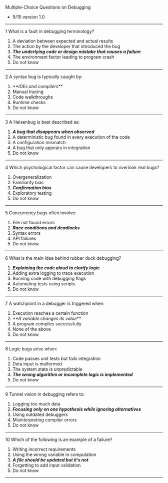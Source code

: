 Multiple-Choice Questions on Debugging

- 9/15 version 1.0

---

1 What is a fault in debugging terminology?
1. A deviation between expected and actual results
2. The action by the developer that introduced the bug
3. **_The underlying code or design mistake that causes a failure_**
4. The environment factor leading to program crash
5. Do not know

---

2 A syntax bug is typically caught by:
1. _**IDEs and compilers_**
2. Manual tracing
3. Code walkthroughs
4. Runtime checks
5. Do not know

---

3 A Heisenbug is best described as:
1. **_A bug that disappears when observed_**
2. A deterministic bug found in every execution of the code
3. A configuration mismatch
4. A bug that only appears in integration
5. Do not know

---

4 Which psychological factor can cause developers to overlook real bugs?
1. Overgeneralization
2. Familiarity bias
3. **_Confirmation bias_**
4. Exploratory testing
5. Do not know

---

5 Concurrency bugs often involve:
1. File not found errors
2. **_Race conditions and deadlocks_**
3. Syntax errors
4. API failures
5. Do not know

---

6 What is the main idea behind rubber duck debugging?
1. **_Explaining the code aloud to clarify logic_**
2. Adding extra logging to trace execution
3. Running code with debugging flags
4. Automating tests using scripts
5. Do not know

---

7 A watchpoint in a debugger is triggered when:
1. Execution reaches a certain function
2. _**A variable changes its value_**
3. A program compiles successfully
4. None of the above
5. Do not know

---

8 Logic bugs arise when:
1. Code passes unit tests but fails integration
2. Data input is malformed
3. The system state is unpredictable
4. **_The wrong algorithm or incomplete logic is implemented_**
5. Do not know

---

9 Tunnel vision in debugging refers to:
1. Logging too much data
2. **_Focusing only on one hypothesis while ignoring alternatives_**
3. Using outdated debuggers
4. Misinterpreting compiler errors
5. Do not know

---

10 Which of the following is an example of a failure?
1. Writing incorrect requirements
2. Using the wrong variable in computation
3. **_A file should be updated but it’s not_**
4. Forgetting to add input validation
5. Do not know

---